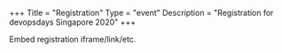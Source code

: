 +++
Title = "Registration"
Type = "event"
Description = "Registration for devopsdays Singapore 2020"
+++

<div style="width:100%; text-align:left;">

Embed registration iframe/link/etc.
</div></div>
</div>
